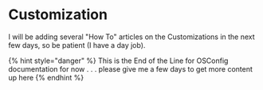 # Customization

I will be adding several "How To" articles on the Customizations in the next few days, so be patient \(I have a day job\).

{% hint style="danger" %}
This is the End of the Line for OSConfig documentation for now . . . please give me a few days to get more content up here
{% endhint %}


